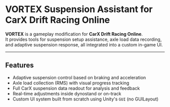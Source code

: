 # VORTEX Suspension Assistant for CarX Drift Racing Online

**VORTEX** is a gameplay modification for **CarX Drift Racing Online**.  
It provides tools for suspension setup assistance, axle load data recording, and adaptive suspension response, all integrated into a custom in-game UI.

---

## Features

- Adaptive suspension control based on braking and acceleration
- Axle load collection (RMS) with visual progress tracking
- Full CarX suspension data readout for analysis and feedback
- Real-time adjustments inside dynostand or on-track
- Custom UI system built from scratch using Unity's `GUI` (no GUILayout)

